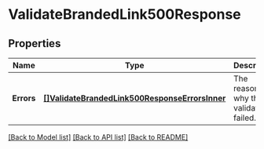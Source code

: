 # ValidateBrandedLink500Response

## Properties

Name | Type | Description | Notes
------------ | ------------- | ------------- | -------------
**Errors** | [**[]ValidateBrandedLink500ResponseErrorsInner**](ValidateBrandedLink500ResponseErrorsInner.md) | The reasons why the validation failed. |

[[Back to Model list]](../README.md#documentation-for-models) [[Back to API list]](../README.md#documentation-for-api-endpoints) [[Back to README]](../README.md)


